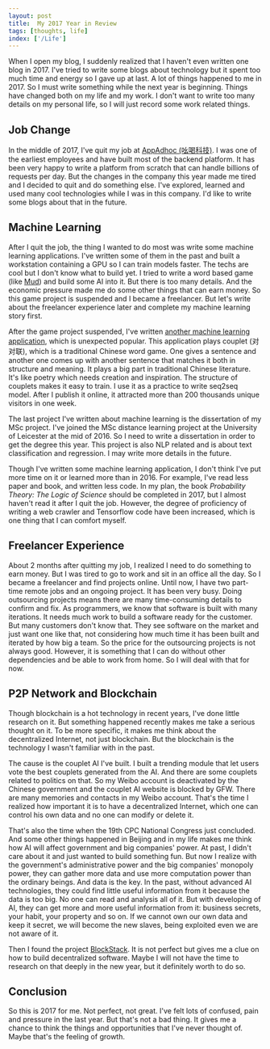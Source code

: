 ```yaml
---
layout: post
title:  My 2017 Year in Review
tags: [thoughts, life]
index: ['/Life']
---
```


When I open my blog, I suddenly realized that I haven't even written one blog in 2017. I've tried to write some blogs about technology but it spent too much time and energy so I gave up at last. A lot of things happened to me in 2017. So I must write something while the next year is beginning. Things have changed both on my life and my work. I don't want to write too many details on my personal life, so I will just record some work related things.

Job Change
------------

In the middle of 2017, I've quit my job at [AppAdhoc (吆喝科技)](https://www.appadhoc.com). I was one of the earliest employees and have built most of the backend platform. It has been very happy to write a platform from scratch that can handle billions of requests per day. But the changes in the company this year made me tired and I decided to quit and do something else. I've explored, learned and used many cool technologies while I was in this company. I'd like to write some blogs about that in the future.

Machine Learning
------------

After I quit the job, the thing I wanted to do most was write some machine learning applications. I've written some of them in the past and built a workstation containing a GPU so I can train models faster. The techs are cool but I don't know what to build yet. I tried to write a word based game (like [Mud](https://en.wikipedia.org/wiki/MUD)) and build some AI into it. But there is too many details. And the economic pressure made me do some other things that can earn money. So this game project is suspended and I became a freelancer. But let's write about the freelancer experience later and complete my machine learning story first.

After the game project suspended, I've written [another machine learning application](https://ai.binwang.me/couplet/), which is unexpected popular. This application plays couplet (对对联), which is a traditional Chinese word game. One gives a sentence and another one comes up with another sentence that matches it both in structure and meaning. It plays a big part in traditional Chinese literature. It's like poetry which needs creation and inspiration. The structure of couplets makes it easy to train. I use it as a practice to write seq2seq model. After I publish it online, it attracted more than 200 thousands unique visitors in one week.

The last project I've written about machine learning is the dissertation of my MSc project. I've joined the MSc distance learning project at the University of Leicester at the mid of 2016. So I need to write a dissertation in order to get the degree this year. This project is also NLP related and is about text classification and regression. I may write more details in the future.

Though I've written some machine learning application, I don't think I've put more time on it or learned more than in 2016. For example, I've read less paper and book, and written less code. In my plan, the book *Probability Theory: The Logic of Science* should be completed in 2017, but I almost haven't read it after I quit the job. However, the degree of proficiency of writing a web crawler and Tensorflow code have been increased, which is one thing that I can comfort myself.


Freelancer Experience
-----------

About 2 months after quitting my job, I realized I need to do something to earn money. But I was tired to go to work and sit in an office all the day. So I became a freelancer and find projects online. Until now, I have two part-time remote jobs and an ongoing project. It has been very busy. Doing outsourcing projects means there are many time-consuming details to confirm and fix. As programmers, we know that software is built with many iterations. It needs much work to build a software ready for the customer. But many customers don't know that. They see software on the market and just want one like that, not considering how much time it has been built and iterated by how big a team.  So the price for the outsourcing projects is not always good. However, it is something that I can do without other dependencies and be able to work from home. So I will deal with that for now.


P2P Network and Blockchain
-------------

Though blockchain is a hot technology in recent years, I've done little research on it. But something happened recently makes me take a serious thought on it. To be more specific, it makes me think about the decentralized Internet, not just blockchain. But the blockchain is the technology I wasn't familiar with in the past.

The cause is the couplet AI I've built. I built a trending module that let users vote the best couplets generated from the AI. And there are some couplets related to politics on that. So my Weibo account is deactivated by the Chinese government and the couplet AI website is blocked by GFW. There are many memories and contacts in my Weibo account. That's the time I realized how important it is to have a decentralized Internet, which one can control his own data and no one can modify or delete it.


That's also the time when the 19th CPC National Congress just concluded. And some other things happened in Beijing and in my life makes me think how AI will affect government and big companies' power. At past, I didn't care about it and just wanted to build something fun. But now I realize with the government's administrative power and the big companies' monopoly power, they can gather more data and use more computation power than the ordinary beings. And data is the key. In the past, without advanced AI technologies, they could find little useful information from it because the data is too big. No one can read and analysis all of it. But with developing of AI, they can get more and more useful information from it: business secrets, your habit, your property and so on. If we cannot own our own data and keep it secret, we will become the new slaves, being exploited even we are not aware of it.

Then I found the project [BlockStack](https://blockstack.org/). It is not perfect but gives me a clue on how to build decentralized software. Maybe I will not have the time to research on that deeply in the new year, but it definitely worth to do so.


Conclusion
-------------

So this is 2017 for me. Not perfect, not great. I've felt lots of confused, pain and pressure in the last year. But that's not a bad thing. It gives me a chance to think the things and opportunities that I've never thought of. Maybe that's the feeling of growth.
